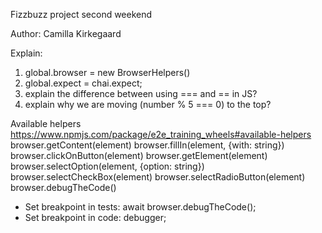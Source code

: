 Fizzbuzz project second weekend

Author: Camilla Kirkegaard

Explain: 
1. global.browser = new BrowserHelpers()
2. global.expect = chai.expect;
3. explain the difference between using === and == in JS?
4. explain why we are moving (number % 5 === 0) to the top?



Available helpers
https://www.npmjs.com/package/e2e_training_wheels#available-helpers
browser.getContent(element)
browser.fillIn(element, {with: string})
browser.clickOnButton(element)
browser.getElement(element)
browser.selectOption(element, {option: string})
browser.selectCheckBox(element)
browser.selectRadioButton(element)
browser.debugTheCode()
- Set breakpoint in tests: await browser.debugTheCode();
- Set breakpoint in code: debugger;